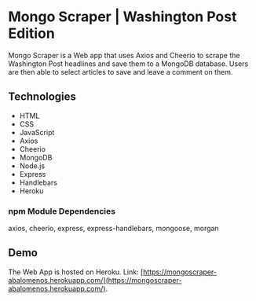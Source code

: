 # Mongo Scraper | Washington Post Edition
Mongo Scraper is a Web app that uses Axios and Cheerio to scrape the Washington Post headlines and save them to a MongoDB database. Users are then able to select articles to save and leave a comment on them.

## Technologies

* HTML
* CSS
* JavaScript
* Axios
* Cheerio
* MongoDB
* Node.js
* Express
* Handlebars
* Heroku


### npm Module Dependencies
axios, cheerio, express, express-handlebars, mongoose, morgan


## Demo
The Web App is hosted on Heroku. Link: [https://mongoscraper-abalomenos.herokuapp.com/](https://mongoscraper-abalomenos.herokuapp.com/).